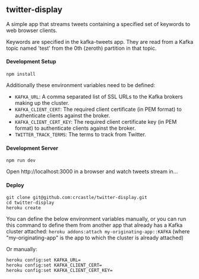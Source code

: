 ## twitter-display

A simple app that streams tweets containing a specified set of keywords to web browser clients.

Keywords are specified in the kafka-tweets app. They are read from a Kafka topic named 'test' from the 0th (zeroth) partition in that topic.

#### Development Setup

```shell
npm install
```

Additionally these environment variables need to be defined:

- `KAFKA_URL`: A comma separated list of SSL URLs to the Kafka brokers making up the cluster.
- `KAFKA_CLIENT_CERT`: The required client certificate (in PEM format) to authenticate clients against the broker.
- `KAFKA_CLIENT_CERT_KEY`: The required client certificate key (in PEM format) to authenticate clients against the broker.
- `TWITTER_TRACK_TERMS`: The terms to track from Twitter.

#### Development Server

```shell
npm run dev
```

Open http://localhost:3000 in a browser and watch tweets stream in...

#### Deploy

```shell
git clone git@github.com:crcastle/twitter-display.git
cd twitter-display
heroku create
```

You can define the below environment variables manually, or you can run this command to define them from another app that already has a Kafka cluster attached: `heroku addons:attach my-originating-app::KAFKA` (where "my-originating-app" is the app to which the cluster is already attached)

Or manually:

```
heroku config:set KAFKA_URL=
heroku config:set KAFKA_CLIENT_CERT=
heroku config:set KAFKA_CLIENT_CERT_KEY=
```
